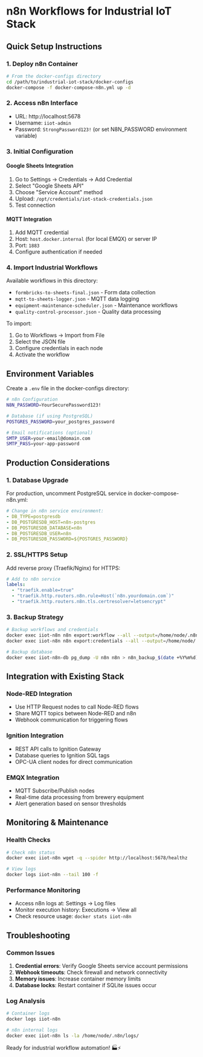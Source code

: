 # n8n Workflows for Industrial IoT Stack

## Quick Setup Instructions

### 1. Deploy n8n Container
```bash
# From the docker-configs directory
cd /path/to/industrial-iot-stack/docker-configs
docker-compose -f docker-compose-n8n.yml up -d
```

### 2. Access n8n Interface
- URL: http://localhost:5678
- Username: `iiot-admin`
- Password: `StrongPassword123!` (or set N8N_PASSWORD environment variable)

### 3. Initial Configuration

#### Google Sheets Integration
1. Go to Settings → Credentials → Add Credential
2. Select "Google Sheets API"
3. Choose "Service Account" method
4. Upload: `/opt/credentials/iot-stack-credentials.json`
5. Test connection

#### MQTT Integration  
1. Add MQTT credential
2. Host: `host.docker.internal` (for local EMQX) or server IP
3. Port: `1883`
4. Configure authentication if needed

### 4. Import Industrial Workflows

Available workflows in this directory:
- `formbricks-to-sheets-final.json` - Form data collection
- `mqtt-to-sheets-logger.json` - MQTT data logging
- `equipment-maintenance-scheduler.json` - Maintenance workflows
- `quality-control-processor.json` - Quality data processing

To import:
1. Go to Workflows → Import from File
2. Select the JSON file
3. Configure credentials in each node
4. Activate the workflow

## Environment Variables

Create a `.env` file in the docker-configs directory:
```bash
# n8n Configuration
N8N_PASSWORD=YourSecurePassword123!

# Database (if using PostgreSQL)
POSTGRES_PASSWORD=your_postgres_password

# Email notifications (optional)
SMTP_USER=your-email@domain.com
SMTP_PASS=your-app-password
```

## Production Considerations

### 1. Database Upgrade
For production, uncomment PostgreSQL service in docker-compose-n8n.yml:
```yaml
# Change in n8n service environment:
- DB_TYPE=postgresdb
- DB_POSTGRESDB_HOST=n8n-postgres
- DB_POSTGRESDB_DATABASE=n8n
- DB_POSTGRESDB_USER=n8n
- DB_POSTGRESDB_PASSWORD=${POSTGRES_PASSWORD}
```

### 2. SSL/HTTPS Setup
Add reverse proxy (Traefik/Nginx) for HTTPS:
```yaml
# Add to n8n service
labels:
  - "traefik.enable=true"
  - "traefik.http.routers.n8n.rule=Host(`n8n.yourdomain.com`)"
  - "traefik.http.routers.n8n.tls.certresolver=letsencrypt"
```

### 3. Backup Strategy
```bash
# Backup workflows and credentials
docker exec iiot-n8n n8n export:workflow --all --output=/home/node/.n8n/backups/
docker exec iiot-n8n n8n export:credentials --all --output=/home/node/.n8n/backups/

# Backup database
docker exec iiot-n8n-db pg_dump -U n8n n8n > n8n_backup_$(date +%Y%m%d).sql
```

## Integration with Existing Stack

### Node-RED Integration
- Use HTTP Request nodes to call Node-RED flows
- Share MQTT topics between Node-RED and n8n
- Webhook communication for triggering flows

### Ignition Integration
- REST API calls to Ignition Gateway
- Database queries to Ignition SQL tags
- OPC-UA client nodes for direct communication

### EMQX Integration
- MQTT Subscribe/Publish nodes
- Real-time data processing from brewery equipment
- Alert generation based on sensor thresholds

## Monitoring & Maintenance

### Health Checks
```bash
# Check n8n status
docker exec iiot-n8n wget -q --spider http://localhost:5678/healthz

# View logs
docker logs iiot-n8n --tail 100 -f
```

### Performance Monitoring
- Access n8n logs at: Settings → Log files
- Monitor execution history: Executions → View all
- Check resource usage: `docker stats iiot-n8n`

## Troubleshooting

### Common Issues
1. **Credential errors**: Verify Google Sheets service account permissions
2. **Webhook timeouts**: Check firewall and network connectivity  
3. **Memory issues**: Increase container memory limits
4. **Database locks**: Restart container if SQLite issues occur

### Log Analysis
```bash
# Container logs
docker logs iiot-n8n

# n8n internal logs
docker exec iiot-n8n ls -la /home/node/.n8n/logs/
```

Ready for industrial workflow automation! 🏭⚡